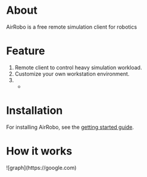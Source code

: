 # About
AirRobo is a free remote simulation client for robotics

# Feature
1. Remote client to control heavy simulation workload.
2. Customize your own workstation environment.
3. -

# Installation
For installing AirRobo, see the [getting started guide](https://www.google.com).

# How it works
<graph>
![graph](https://google.com)
